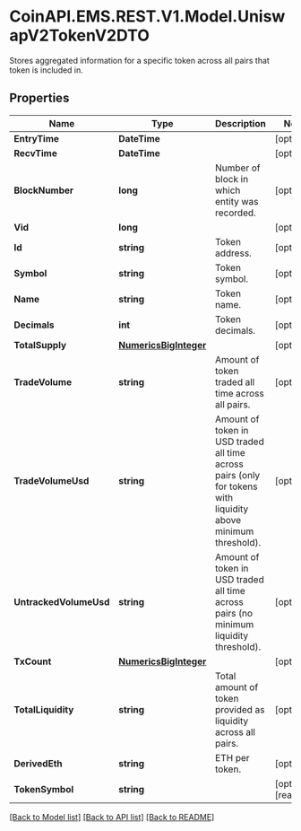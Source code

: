 # CoinAPI.EMS.REST.V1.Model.UniswapV2TokenV2DTO
Stores aggregated information for a specific token across all pairs that token is included in.

## Properties

Name | Type | Description | Notes
------------ | ------------- | ------------- | -------------
**EntryTime** | **DateTime** |  | [optional] 
**RecvTime** | **DateTime** |  | [optional] 
**BlockNumber** | **long** | Number of block in which entity was recorded. | [optional] 
**Vid** | **long** |  | [optional] 
**Id** | **string** | Token address. | [optional] 
**Symbol** | **string** | Token symbol. | [optional] 
**Name** | **string** | Token name. | [optional] 
**Decimals** | **int** | Token decimals. | [optional] 
**TotalSupply** | [**NumericsBigInteger**](NumericsBigInteger.md) |  | [optional] 
**TradeVolume** | **string** | Amount of token traded all time across all pairs. | [optional] 
**TradeVolumeUsd** | **string** | Amount of token in USD traded all time across pairs (only for tokens with liquidity above minimum threshold). | [optional] 
**UntrackedVolumeUsd** | **string** | Amount of token in USD traded all time across pairs (no minimum liquidity threshold). | [optional] 
**TxCount** | [**NumericsBigInteger**](NumericsBigInteger.md) |  | [optional] 
**TotalLiquidity** | **string** | Total amount of token provided as liquidity across all pairs. | [optional] 
**DerivedEth** | **string** | ETH per token. | [optional] 
**TokenSymbol** | **string** |  | [optional] [readonly] 

[[Back to Model list]](../README.md#documentation-for-models) [[Back to API list]](../README.md#documentation-for-api-endpoints) [[Back to README]](../README.md)

